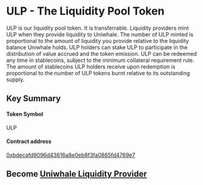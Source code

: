# ULP - The Liquidity Pool Token

ULP is our liquidity pool token. It is transferrable. Liquidity providers mint ULP when they provide liquidity to Uniwhale. The number of ULP minted is proportional to the amount of liquidity you provide relative to the liquidity balance Uniwhale holds. ULP holders can stake ULP to participate in the distribution of value accrued and the token emission. ULP can be redeemed any time in stablecoins, subject to the minimum collateral requirement rule. The amount of stablecoins ULP holders receive upon redemption is proportional to the number of ULP tokens burnt relative to its outstanding supply.

## Key Summary

#### Token Symbol

ULP

#### Contract address

[0xbdecafd9096d43616a8e0eb8f3fa0865fd4769e7](https://bscscan.com/token/0xbdecafd9096d43616a8e0eb8f3fa0865fd4769e7)

## Become [Uniwhale Liquidity Provider](https://app.uniwhale.co/liquidity)
